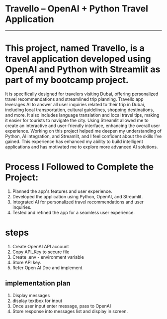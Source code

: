 # Travello – OpenAI + Python Travel Application
--------------------------------------
# This project, named Travello, is a travel application developed using OpenAI and Python with Streamlit as part of my bootcamp project. 
It is specifically designed for travelers visiting Dubai, offering personalized travel recommendations and streamlined trip planning. 
Travello app leverages AI to answer all user inquiries related to their trip in Dubai, including local transportation, cultural guidelines, shopping destinations, and more. 
It also includes language translation and local travel tips, making it easier for tourists to navigate the city. 
Using Streamlit allowed me to create an interactive and user-friendly interface, enhancing the overall user experience. 
Working on this project helped me deepen my understanding of Python, AI integration, and Streamlit, and I feel confident about the skills I’ve gained. 
This experience has enhanced my ability to build intelligent applications and has motivated me to explore more advanced AI solutions.

# Process I Followed to Complete the Project:
1. Planned the app's features and user experience.
2. Developed the application using Python, OpenAI, and Streamlit.
3. Integrated AI for personalized travel recommendations and user inquiries.
4. Tested and refined the app for a seamless user experience.

# steps
1. Create OpenAI API account
2. Copy API_Key to secure file
3. Create .env - environment variable
4. Store API key.
5. Refer Open AI Doc and implement


## implementation plan
1. Display messages
2. display textbox for input
3. Once user input enter message, pass to OpenAI
4. Store response into messages list and display in screen.
